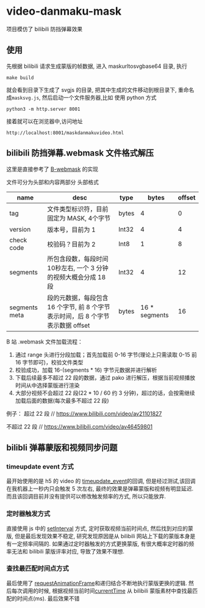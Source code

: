 # video-danmaku-mask
项目模仿了 bilibili 防挡弹幕效果

## 使用
先根据 bilibili 请求生成蒙版的帧数据, 进入 maskurltosvgbase64 目录, 执行
```
make build
```
就会看到目录下生成了 svgjs 的目录, 把其中生成的文件移动到根目录下, 重命名成`masksvg.js`, 然后启动一个文件服务器,比如 使用 python 方式
```
python3 -m http.server 8001
```
接着就可以在浏览器中,访问地址
```
http://localhost:8001/maskdanmakuvideo.html
```

## bilibili 防挡弹幕.webmask 文件格式解压
这里是直接参考了 [B-webmask](https://github.com/dreamCodeMan/B-webmask?tab=readme-ov-file) 的实现  


文件可分为头部和内容两部分
头部格式

name | desc | type | bytes | offset
---- | --- | --- | --- | ---
tag | 文件类型标识符，目前固定为 MASK, 4个字节 |bytes | 4 | 0
version | 版本号，目前为 1 | Int32 | 4 | 4
check code | 校验码？目前为 2 | Int8 | 1 | 8
segments | 所包含段数，每段时间10秒左右, 一个 3 分钟的视频大概会分成 18 段 | Int32 | 4 | 12
segments meta | 段的元数据，每段包含 16 个字节, 前 8 个字节表示时间，后 8 个字节表示数据 offset | bytes | 16 * segments | 16

B 站 .webmask 文件加载流程：

1. 通过 range 头进行分段加载；首先加载前 0-16 字节(理论上只需读取 0-15 前 16 字节即可)，校验文件类型
2. 校验成功，加载 16-(segments * 16) 字节元数据并进行解析
3. 下载后续最多不超过 22 段的数据，通过 pako 进行解压，根据当前视频播放时间从中选择蒙版进行渲染
4. 大部分视频不会超过 22 段(22 * 10 / 60 约 3 分钟)，超过的话，会按需继续加载后面的数据(每次最多不超过 22 段)


例子：
超过 22 段
// https://www.bilibili.com/video/av21101827

不超过 22 段
// https://www.bilibili.com/video/av46459801


## bilibli 弹幕蒙版和视频同步问题
### timeupdate event 方式
最开始使用的是 h5 的 video 的 [timeupdate_event](https://developer.mozilla.org/zh-CN/docs/Web/API/HTMLMediaElement/timeupdate_event)的回调, 但是经过测试,该回调在我机器上一秒内只会触发 5 次左右, 最终的效果是弹幕蒙版和视频有明显延迟. 而且该回调目前并没有提供可以修改触发频率的方式, 所以只能放弃.

### 定时器触发方式
直接使用 js 中的 [setInterval](https://developer.mozilla.org/zh-CN/docs/Web/API/setInterval) 方式, 定时获取视频当前时间点, 然后找到对应的蒙版, 但是最后发现效果不稳定, 研究发现原因是从 bilibili 网站上下载的蒙版本身是有一定频率间隔的. 如果通过定时器触发的方式更换蒙版, 有很大概率定时器的频率无法和 bilibili 蒙版评率对应, 导致了效果不理想.

### 查找最匹配时间点方式
最后使用了 [requestAnimationFrame](https://developer.mozilla.org/zh-CN/docs/Web/API/window/requestAnimationFrame)和递归结合不断地执行蒙版更换的逻辑. 然后每次调用的时候, 根据视频当前时间[currentTime](https://developer.mozilla.org/zh-CN/docs/Web/API/HTMLMediaElement/currentTime) 从 bilibili 蒙版素材中查找最匹配的时间点(ms). 最后效果不错